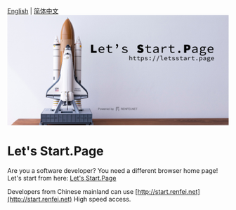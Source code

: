 [English](./README.md) | [简体中文](./README_ZH.md)
![Let's Start.Page](./docs/image/letsstartpage.jpg)

# Let's Start.Page

Are you a software developer? You need a different browser home page! Let's start from here: [Let's Start.Page](https://letsstart.page)

Developers from Chinese mainland can use [http://start.renfei.net](http://start.renfei.net) High speed access.